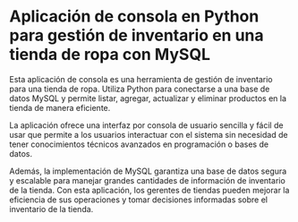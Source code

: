 # Aplicación de consola en Python para gestión de inventario en una tienda de ropa con MySQL

Esta aplicación de consola es una herramienta de gestión de inventario para una tienda de ropa. Utiliza Python para conectarse a una base de datos MySQL y permite listar, agregar, actualizar y eliminar productos en la tienda de manera eficiente.

La aplicación ofrece una interfaz por consola de usuario sencilla y fácil de usar que permite a los usuarios interactuar con el sistema sin necesidad de tener conocimientos técnicos avanzados en programación o bases de datos.

Además, la implementación de MySQL garantiza una base de datos segura y escalable para manejar grandes cantidades de información de inventario de la tienda. Con esta aplicación, los gerentes de tiendas pueden mejorar la eficiencia de sus operaciones y tomar decisiones informadas sobre el inventario de la tienda.
